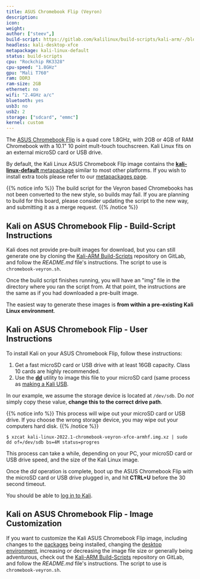 ```yaml
---
title: ASUS Chromebook Flip (Veyron)
description:
icon:
weight:
author: ["steev",]
build-script: https://gitlab.com/kalilinux/build-scripts/kali-arm/-/blob/master/chromebook-veyron.sh
headless: kali-desktop-xfce
metapackage: kali-linux-default
status: build-scripts
cpu: "Rockchip RK3328"
cpu-speed: "1.8GHz"
gpu: "Mali T760"
ram: DDR3
ram-size: 2GB
ethernet: no
wifi: "2.4GHz a/c"
bluetooth: yes
usb3: no
usb2: 2
storage: ["sdcard", "emmc"]
kernel: custom
---
```


The [ASUS Chromebook Flip](https://www.asus.com/us/Notebooks/ASUS_Chromebook_Flip_C100PA/) is a quad core 1.8GHz, with 2GB or 4GB of RAM Chromebook with a 10.1" 10 point mult-touch touchscreen. Kali Linux fits on an external microSD card or USB drive.

By default, the Kali Linux ASUS Chromebook Flip image contains the [**kali-linux-default** metapackage](/docs/general-use/metapackages/) similar to most other platforms. If you wish to install extra tools please refer to our [metapackages page](/docs/general-use/metapackages/).

{{% notice info %}}
The build script for the Veyron based Chromebooks has not been converted to the new style, so builds may fail.  If you are planning to build for this board, please consider updating the script to the new way, and submitting it as a merge request.
{{% /notice %}}

## Kali on ASUS Chromebook Flip - Build-Script Instructions

Kali does not provide pre-built images for download, but you can still generate one by cloning the [Kali-ARM Build-Scripts](https://gitlab.com/kalilinux/build-scripts/kali-arm) repository on GitLab, and follow the _README.md_ file's instructions. The script to use is `chromebook-veyron.sh`.

Once the build script finishes running, you will have an "img" file in the directory where you ran the script from. At that point, the instructions are the same as if you had downloaded a pre-built image.

The easiest way to generate these images is **from within a pre-existing Kali Linux environment**.

## Kali on ASUS Chromebook Flip - User Instructions

To install Kali on your ASUS Chromebook Flip, follow these instructions:

1. Get a fast microSD card or USB drive with at least 16GB capacity. Class 10 cards are highly recommended.
2. Use the **[dd](https://packages.debian.org/testing/dd)** utility to image this file to your microSD card (same process as [making a Kali USB](/docs/usb/live-usb-install-with-windows/).

In our example, we assume the storage device is located at `/dev/sdb`. Do _not_ simply copy these value, **change this to the correct drive path**.

{{% notice info %}}
This process will wipe out your microSD card or USB drive. If you choose the wrong storage device, you may wipe out your computers hard disk.
{{% /notice %}}

```console
$ xzcat kali-linux-2022.1-chromebook-veyron-xfce-armhf.img.xz | sudo dd of=/dev/sdb bs=4M status=progres
```

This process can take a while, depending on your PC, your microSD card or USB drive speed, and the size of the Kali Linux image.

Once the _dd_ operation is complete, boot up the ASUS Chromebook Flip with the microSD card or USB drive plugged in, and hit **CTRL+U** before the 30 second timeout.

You should be able to [log in to Kali](/docs/introduction/default-credentials/).

## Kali on ASUS Chromebook Flip - Image Customization

If you want to customize the Kali ASUS Chromebook Flip image, including changes to the [packages](/docs/general-use/metapackages/) being installed, changing the [desktop environment](/docs/general-use/switching-desktop-environments/), increasing or decreasing the image file size or generally being adventurous, check out the [Kali-ARM Build-Scripts](https://gitlab.com/kalilinux/build-scripts/kali-arm) repository on GitLab, and follow the _README.md_ file's instructions. The script to use is `chromebook-veyron.sh`.
